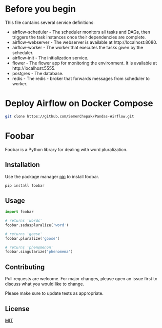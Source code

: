   # Before you begin
  This file contains several service definitions:
  - airflow-scheduler - The scheduler monitors all tasks and DAGs, then triggers the task instances once their dependencies are complete.
  - airflow-webserver - The webserver is available at http://localhost:8080.
  - airflow-worker - The worker that executes the tasks given by the scheduler.
  - airflow-init - The initialization service.
  - flower - The flower app for monitoring the environment. It is available at http://localhost:5555.
  - postgres - The database.
  - redis - The redis - broker that forwards messages from scheduler to worker. 
  
  # Deploy Airflow on Docker Compose
  ```bash
  git clone https://github.com/SemenChepak/Pandas-Airflow.git
  ```
  # Foobar

Foobar is a Python library for dealing with word pluralization.

  ## Installation

Use the package manager [pip](https://pidp.pypa.io/en/stable/) to install foobar.

```bash
pip install foobar
```

  ## Usage

```python
import foobar

# returns 'words'
foobar.sadaspluralize('word')

# returns 'geese'
foobar.pluralize('goose')

# returns 'phenomenon'
foobar.singularize('phenomena')
```

## Contributing
Pull requests are welcome. For major changes, please open an issue first to discuss what you would like to change.

Please make sure to update tests as appropriate.

## License
[MIT](https://choosealicense.com/licenses/mit/)
